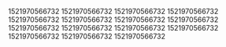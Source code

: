 1521970566732
1521970566732
1521970566732
1521970566732
1521970566732
1521970566732
1521970566732
1521970566732
1521970566732
1521970566732
1521970566732
1521970566732
1521970566732
1521970566732
1521970566732